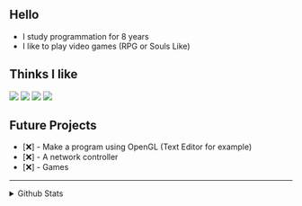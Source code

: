 ## Hello
- I study programmation for 8 years
- I like to play video games (RPG or Souls Like)

## Thinks I like

![](https://img.shields.io/badge/-C-grey)
![](https://img.shields.io/badge/-GNU/Linux-red)
![](https://img.shields.io/badge/-Low_Level_Programming-blue)
![](https://img.shields.io/badge/-OpenGL-yellow)

## Future Projects
- [❌] - Make a program using OpenGL (Text Editor for example)
- [❌] - A network controller
- [❌] - Games
********

<details>
  <summary>Github Stats</summary>

  <p align="center"> <img src="https://github-readme-stats.vercel.app/api?username=rovierr&show_icons=true&theme=gotham" alt="Joel's Stats" /> 

</details>
